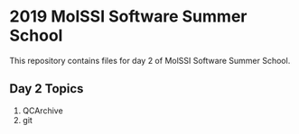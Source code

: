 # 2019 MolSSI Software Summer School

This repository contains files for day 2 of MolSSI Software Summer School.

## Day 2 Topics
1. QCArchive
2. git
